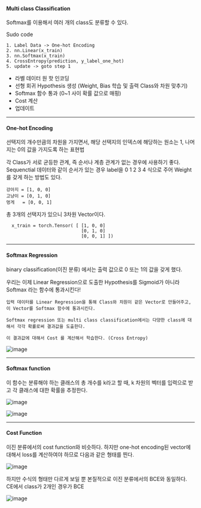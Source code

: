 #### Multi class Classification

  Softmax를 이용해서 여러 개의 class도 분류할 수 있다.
  
  Sudo code
  
    1. Label Data -> One-hot Encoding
    2. nn.Linear(x_train)
    3. nn.Softmax(x_train)
    4. CrossEntropy(prediction, y_label_one_hot)
    5. update -> goto step 1

  - 라벨 데이터 원 핫 인코딩 
  - 선형 회귀 Hypothesis 생성 (Weight, Bias 학습 및 출력 Class와 차원 맞추기) 
  - Softmax 함수 통과 (0~1 사이 확률 값으로 매핑) 
  - Cost 계산 
  - 업데이트
  
---
 
#### One-hot Encoding

  선택지의 개수만큼의 차원을 가지면서, 해당 선택지의 인덱스에 해당하는 원소는 1, 나머지는 0의 값을 가지도록 하는 표현법
  
  각 Class가 서로 균등한 관계, 즉 순서나 계층 관계가 없는 경우에 사용하기 좋다. Sequenctial 데이터와 같이 순서가 있는 경우 label을 0 1 2 3 4 식으로 주어 Weight를 갖게 하는 방법도 있다.
  
    강아지 = [1, 0, 0]
    고냥이 = [0, 1, 0]
    멍게   = [0, 0, 1]
    
  총 3개의 선택지가 있으니 3차원 Vector이다.
  
      x_train = torch.Tensor( [ [1, 0, 0]
                                [0, 1, 0]
                                [0, 0, 1] ]) 
                                
---

#### Softmax Regression

  binary classification(이진 분류) 에서는 출력 값으로 0 또는 1의 값을 갖게 했다.
   
  우리는 이제 Linear Regression으로 도출한 Hypothesis를 Sigmoid가 아니라 Softmax 라는 함수에 통과시킨다!

    입력 데이터를 Linear Regression을 통해 Class와 차원이 같은 Vector로 만들어주고, 이 Vector를 Softmax 함수에 통과시킨다.    

    Softmax regression 또는 multi class classification에서는 다양한 class에 대해서 각각 확률로써 결과값을 도출한다. 
    
    이 결과값에 대해서 Cost 를 계산해서 학습한다. (Cross Entropy)
   
![image](https://user-images.githubusercontent.com/59076451/128623574-55c2e674-52a0-4e83-b63c-3a285d03a894.png)



  
  

---

#### Softmax function

  이 함수는 분류해야 하는 클래스의 총 개수를 k라고 할 때, k 차원의 벡터를 입력으로 받고 각 클래스에 대한 확률을 추정한다. 
  
![image](https://user-images.githubusercontent.com/59076451/128623618-3bb936d9-6e0f-4b80-8925-c7b3d6c7b8f9.png)


![image](https://user-images.githubusercontent.com/59076451/128623751-756ffae3-c24d-4485-9886-0500c955e3f8.png)

---

#### Cost Function

이진 분류에서의 cost function와 비슷하다. 하지만 one-hot encoding된 vector에 대해서 loss를 계산하여야 하므로 다음과 같은 형태를 띈다.

![image](https://user-images.githubusercontent.com/59076451/128623784-a268852e-fbb6-4df2-9bf5-eef13c2d8294.png)

하지만 수식의 형태만 다르게 보일 뿐 본질적으로 이진 분류에서의 BCE와 동일하다. CE에서 class가 2개인 경우가 BCE

![image](https://user-images.githubusercontent.com/59076451/128623813-1b807551-7cc0-4500-84d8-628df551f65d.png)


